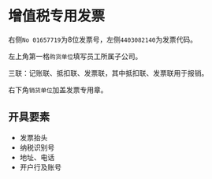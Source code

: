 # 增值税专用发票

右侧`No 01657719`为8位发票号，左侧`4403082140`为发票代码。

左上角第一格`购货单位`填写员工所属子公司。

三联：记账联、抵扣联、发票联，其中抵扣联、发票联用于报销。

右下角`销货单位`加盖发票专用章。


## 开具要素

- 发票抬头
- 纳税识别号
- 地址、电话
- 开户行及账号
